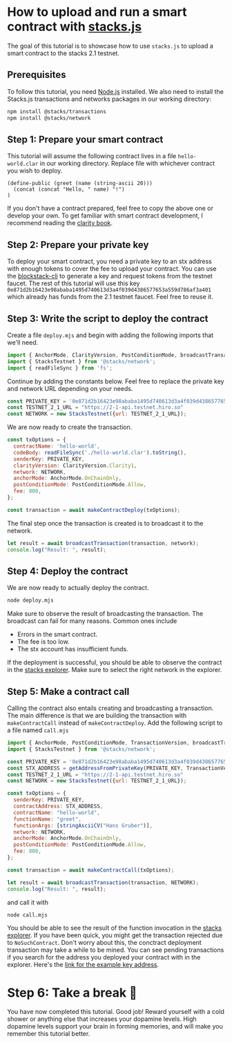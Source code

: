 # How to upload and run a smart contract with [stacks.js](https://github.com/hirosystems/stacks.js)
The goal of this tutorial is to showcase how to use `stacks.js` to upload a smart contract to the stacks 2.1 testnet.

## Prerequisites
To follow this tutorial, you need [Node.js](https://nodejs.org/en/) installed.
We also need to install the Stacks.js transactions and networks packages
in our working directory:

```sh
npm install @stacks/transactions
npm install @stacks/network
```

## Step 1: Prepare your smart contract
This tutorial will assume the following contract lives in a file `hello-world.clar` in our working directory.
Replace file with whichever contract you wish to deploy.
```clarity
(define-public (greet (name (string-ascii 20)))
  (concat (concat "Hello, " name) "!")
)
```
If you don't have a contract prepared, feel free to copy the above one or develop your own. To get familiar with smart
contract development, I recommend reading the [clarity book](https://book.clarity-lang.org).

## Step 2: Prepare your private key
To deploy your smart contract, you need a private key to an stx address with enough tokens to cover the fee to upload your contract.
You can use the [blockstack-cli](../using-blockstack-cli.md) to generate a key and request tokens from the testnet faucet.
The rest of this tutorial will use this key `0e871d2b16423e98ababa1495d740613d3a4f039d4386577653a559d786af3a401` which already has
funds from the 2.1 testnet faucet. Feel free to reuse it.

## Step 3: Write the script to deploy the contract
Create a file `deploy.mjs` and begin with adding the following imports that we'll need.

```js
import { AnchorMode, ClarityVersion, PostConditionMode, broadcastTransaction, makeContractDeploy} from '@stacks/transactions';
import { StacksTestnet } from '@stacks/network';
import { readFileSync } from 'fs';
```

Continue by adding the constants below. Feel free to replace the private key and network URL depending on your needs.

```js
const PRIVATE_KEY = '0e871d2b16423e98ababa1495d740613d3a4f039d4386577653a559d786af3a401';
const TESTNET_2_1_URL = "https://2-1-api.testnet.hiro.so"
const NETWORK = new StacksTestnet({url: TESTNET_2_1_URL});
```

We are now ready to create the transaction.
```js
const txOptions = {
  contractName: 'hello-world',
  codeBody: readFileSync('./hello-world.clar').toString(),
  senderKey: PRIVATE_KEY,
  clarityVersion: ClarityVersion.Clarity1,
  network: NETWORK,
  anchorMode: AnchorMode.OnChainOnly,
  postConditionMode: PostConditionMode.Allow,
  fee: 800,
};

const transaction = await makeContractDeploy(txOptions);
```

The final step once the transaction is created is to broadcast it
to the network.

```js
let result = await broadcastTransaction(transaction, network);
console.log("Result: ", result);
```

## Step 4: Deploy the contract
We are now ready to actually deploy the contract.

```sh
node deploy.mjs  
```

Make sure to observe the result of broadcasting the transaction.
The broadcast can fail for many reasons. Common ones include

- Errors in the smart contract.
- The fee is too low.
- The stx account has insufficient funds.

If the deployment is successful, you should be able to
observe the contract in the [stacks explorer](https://explorer.stacks.co/?chain=mainnet).
Make sure to select the right network in the explorer.

## Step 5: Make a contract call

Calling the contract also entails creating and broadcasting a transaction. The main difference
is that we are building the transaction with `makeContractCall` instead of `makeContractDeploy`.
Add the following script to a file named `call.mjs`

```js
import { AnchorMode, PostConditionMode, TransactionVersion, broadcastTransaction, makeContractCall, getAddressFromPrivateKey, stringAsciiCV} from '@stacks/transactions';
import { StacksTestnet } from '@stacks/network';

const PRIVATE_KEY = '0e871d2b16423e98ababa1495d740613d3a4f039d4386577653a559d786af3a401';
const STX_ADDRESS = getAddressFromPrivateKey(PRIVATE_KEY, TransactionVersion.Testnet);
const TESTNET_2_1_URL = "https://2-1-api.testnet.hiro.so"
const NETWORK = new StacksTestnet({url: TESTNET_2_1_URL});

const txOptions = {
  senderKey: PRIVATE_KEY,
  contractAddress: STX_ADDRESS,
  contractName: "hello-world",
  functionName: "greet",
  functionArgs: [stringAsciiCV("Hans Gruber")],
  network: NETWORK,
  anchorMode: AnchorMode.OnChainOnly,
  postConditionMode: PostConditionMode.Allow,
  fee: 800,
};

const transaction = await makeContractCall(txOptions);

let result = await broadcastTransaction(transaction, NETWORK);
console.log("Result: ", result);
```

and call it with
```sh
node call.mjs
```

You should be able to see the result of the function invocation in the [stacks explorer](https://explorer.stacks.co/?chain=mainnet).
If you have been quick, you might get the transaction rejected due to `NoSuchContract`. Don't worry about this, the conctract deployment
transaction may take a while to be mined. You can see pending transactions if you search for the address you deployed your contract with in
the explorer. Here's the [link for the example key address](https://explorer.stacks.co/address/STJ8F4BTN3YFG60TRTEPCG6QZXAM2A8EMDKCYDF7?chain=testnet&api=https://2-1-api.testnet.hiro.so).

# Step 6: Take a break 🧘
You have now completed this tutorial. Good job! Reward yourself with a cold shower or anything else that increases your dopamine levels.
High dopamine levels support your brain in forming memories, and will make you remember this tutorial better.
